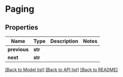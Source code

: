# Paging


## Properties
Name | Type | Description | Notes
------------ | ------------- | ------------- | -------------
**previous** | **str** |  | 
**next** | **str** |  | 

[[Back to Model list]](../README.md#documentation-for-models) [[Back to API list]](../README.md#documentation-for-api-endpoints) [[Back to README]](../README.md)


